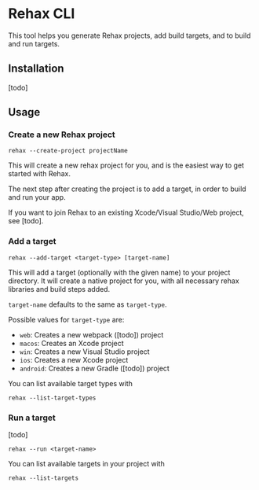 # Rehax CLI

This tool helps you generate Rehax projects, add build targets, and to build and run targets.

## Installation

[todo]

## Usage

### Create a new Rehax project

`rehax --create-project projectName`

This will create a new rehax project for you, and is the easiest way to get started with Rehax.

The next step after creating the project is to add a target, in order to build and run your app.

If you want to join Rehax to an existing Xcode/Visual Studio/Web project, see [todo].

### Add a target

`rehax --add-target <target-type> [target-name]`

This will add a target (optionally with the given name) to your project directory. It will create a native project for you, with all necessary rehax libraries and build steps added.

`target-name` defaults to the same as `target-type`.

Possible values for `target-type` are:

- `web`: Creates a new webpack ([todo]) project
- `macos`: Creates an Xcode project
- `win`: Creates a new Visual Studio project
- `ios`: Creates a new Xcode project
- `android`: Creates a new Gradle ([todo]) project

You can list available target types with

`rehax --list-target-types`

### Run a target

[todo]

`rehax --run <target-name>`

You can list available targets in your project with

`rehax --list-targets`